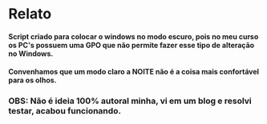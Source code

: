 # Relato

#### Script criado para colocar o windows no modo escuro, pois no meu curso os PC's possuem uma GPO que não permite fazer esse tipo de alteração no Windows. 
#### Convenhamos que um modo claro a NOITE não é a coisa mais confortável para os olhos. 

### OBS: Não é ideia 100% autoral minha, vi em um blog e resolvi testar, acabou funcionando.
